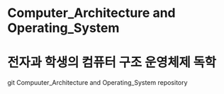 # Computer_Architecture and Operating_System
# 전자과 학생의 컴퓨터 구조 운영체제 독학
git Compuuter_Architecture and Operating_System repository

